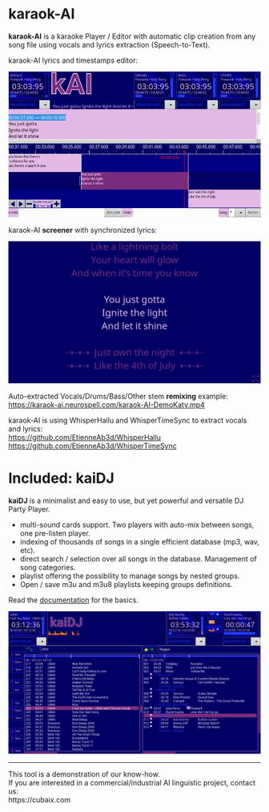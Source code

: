 # karaok-AI
**karaok-AI** is a karaoke Player / Editor with automatic clip creation from any song file using vocals and lyrics extraction (Speech-to-Text).

karaok-AI lyrics and timestamps editor:

<img src="https://github.com/EtienneAb3d/karaok-AI/blob/main/Screenshots/kAI-GUI.png?raw=true"/>

karaok-AI **screener** with synchronized lyrics:

<img src="https://github.com/EtienneAb3d/karaok-AI/blob/main/Screenshots/kAI-screener.png?raw=true"/>

Auto-extracted Vocals/Drums/Bass/Other stem **remixing** example:<br/>
https://karaok-ai.neurospell.com/karaok-AI-DemoKaty.mp4

karaok-AI is using WhisperHallu and WhisperTimeSync to extract vocals and lyrics:<br/>
https://github.com/EtienneAb3d/WhisperHallu <br/>
https://github.com/EtienneAb3d/WhisperTimeSync 

# Included: kaiDJ

**kaiDJ** is a minimalist and easy to use, but yet powerful and versatile DJ Party Player.
- multi-sound cards support. Two players with auto-mix between songs, one pre-listen player. 
- indexing of thousands of songs in a single efficient database (mp3, wav, etc).
- direct search / selection over all songs in the database. Management of song categories.
- playlist offering the possibility to manage songs by nested groups. 
- Open / save m3u and m3u8 playlists keeping groups definitions.

Read the <a href="https://karaok-ai.neurospell.com/doc/" target="_blank">documentation</a> for the basics.

<img src="https://github.com/EtienneAb3d/karaok-AI/blob/main/Screenshots/kaiDJ.png?raw=true"/>

<hr>
This tool is a demonstration of our know-how.<br/>
If you are interested in a commercial/industrial AI linguistic project, contact us:<br/>
https://cubaix.com
